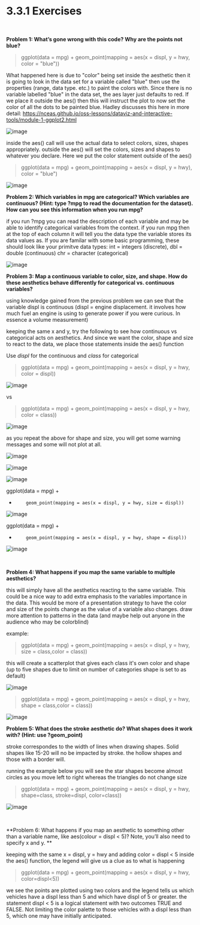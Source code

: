 # 3.3.1 Exercises
&nbsp;
&nbsp;
&nbsp;

**Problem 1: What’s gone wrong with this code? Why are the points not blue?**

>ggplot(data = mpg) + 
>  geom_point(mapping = aes(x = displ, y = hwy, color = "blue"))

What happened here is due to "color" being set inside the aesthetic then it is going to look in the data set for a variable called "blue" then use the properties (range, data type. etc.) to paint the colors with.  Since there is no variable labelled "blue" in the data set, the aes layer just defaults to red.  If we place it outside the aes() then this will instruct the plot to now set the color of all the dots to be painted blue.  Hadley discusses this here in more detail: https://nceas.github.io/oss-lessons/dataviz-and-interactive-tools/module-1-ggplot2.html

![image](/images/Exercise3.3.1.1a.png)

inside the aes() call will use the actual data to select colors, sizes, shapes appropriately.  outside the aes() will set the colors, sizes and shapes to whatever you declare.  Here we put the color statement outside of the aes()

>ggplot(data = mpg) + geom_point(mapping = aes(x = displ, y = hwy), color = "blue")

![image](/images/Exercise3.3.1.1b.png)

**Problem 2: Which variables in mpg are categorical? Which variables are continuous? (Hint: type ?mpg to read the documentation for the dataset). How can you see this information when you run mpg?**

if you run ?mpg you can read the description of each variable and may be able to identify categorical variables from the context.  if you run mpg then at the top of each column it will tell you the data type the variable stores its data values as.  If you are familar with some basic programming, these should look like your primitve data types:  int = integers (discrete), dbl = double (continuous) chr = character (categorical)


![image](/images/Exercise3.3.1.2.png)
&nbsp;
&nbsp;
&nbsp;

**Problem 3: Map a continuous variable to color, size, and shape. How do these aesthetics behave differently for categorical vs. continuous variables?**

using knowledge gained from the previous problem we can see that the variable displ is continuous (displ = engine displacement.  it involves how much fuel an engine is using to generate power if you were curious.  In essence a volume measurement)

keeping the same x and y, try the following to see how continuous vs categorical acts on aesthetics.  And since we want the color, shape and size to react to the data, we place those statements inside the aes() function

Use *displ* for the continuous and *class* for categorical

>ggplot(data = mpg) + 
>    geom_point(mapping = aes(x = displ, y = hwy, color = displ))

![image](/images/Exercise3.3.1.3a.png)

vs

>ggplot(data = mpg) + 
>    geom_point(mapping = aes(x = displ, y = hwy, color = class))

![image](/images/Exercise3.3.1.3b.png)

as you repeat the above for shape and size, you will get some warning messages and some will not plot at all.

![image](/images/Exercise3.3.1.3c.png)

![image](/images/Exercise3.3.1.3d.png)

![image](/images/Exercise3.3.1.3e.png)

ggplot(data = mpg) + 
+         geom_point(mapping = aes(x = displ, y = hwy, size = displ))


![image](/images/Exercise3.3.1.3f.png)

ggplot(data = mpg) + 
+         geom_point(mapping = aes(x = displ, y = hwy, shape = displ))
![image](/images/Exercise3.3.1.3h.png)

&nbsp;
&nbsp;
&nbsp;

**Problem 4: What happens if you map the same variable to multiple aesthetics?**

this will simply have all the aesthetics reacting to the same variable.  This could be a nice way to add extra emphasis to the variables importance in the data.  This would be more of a presentation strategy to have the color and size of the points change as the value of a variable also changes.  draw more attention to patterns in the data (and maybe help out anyone in the audience who may be colorblind)

example:

>ggplot(data = mpg) + 
>    geom_point(mapping = aes(x = displ, y = hwy, size = class,color = class))


this will create a scatterplot that gives each class it's own color and shape (up to five shapes due to limit on number of categories shape is set to as default)


![image](/images/Exercise3.3.1.4a.png)






>ggplot(data = mpg) + 
>    geom_point(mapping = aes(x = displ, y = hwy, shape = class,color = class))

![image](/images/Exercise3.3.1.4b.png)
&nbsp;
&nbsp;
&nbsp;

**Problem 5: What does the stroke aesthetic do? What shapes does it work with? (Hint: use ?geom_point)**

stroke correspondes to the width of lines when drawing shapes. Solid shapes like 15-20 will no be impacted by stroke.  the hollow shapes and those with a border will.

running the example below you will see the star shapes become almost circles as you move left to right whereas the triangles do not change size

>ggplot(data = mpg) + 
>    geom_point(mapping = aes(x = displ, y = hwy, shape=class, stroke=displ, color=class))

![image](/images/Exercise3.3.1.5a.png)

&nbsp;
&nbsp;
&nbsp;

**Problem 6: What happens if you map an aesthetic to something other than a variable name, like aes(colour = displ < 5)? Note, you’ll also need to specify x and y. **

keeping with the same x = displ, y = hwy and adding color = displ < 5 inside the aes() function, the legend will give us a clue as to what is happening

>ggplot(data = mpg) + 
>    geom_point(mapping = aes(x = displ, y = hwy, color=displ<5))

we see the points are plotted using two colors and the legend tells us which vehicles have a displ less than 5 and which have displ of 5 or greater.  the statement displ < 5 is a logical statement with two outcomes TRUE and FALSE.  Not limiting the color palette to those vehicles with a displ less than 5, which one may have initially anticipated.

